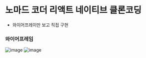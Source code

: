 # 노마드 코더 리액트 네이티브 클론코딩

- 와이어프레이만 보고 직접 구현

### 와이어프레임 
![image](https://user-images.githubusercontent.com/95998675/184654732-3b32cf9c-fae0-46da-a63d-e6b3752ca731.png) ![image](https://user-images.githubusercontent.com/95998675/184654879-00d4f413-6e32-4222-acdd-9da8f30a4381.png)
